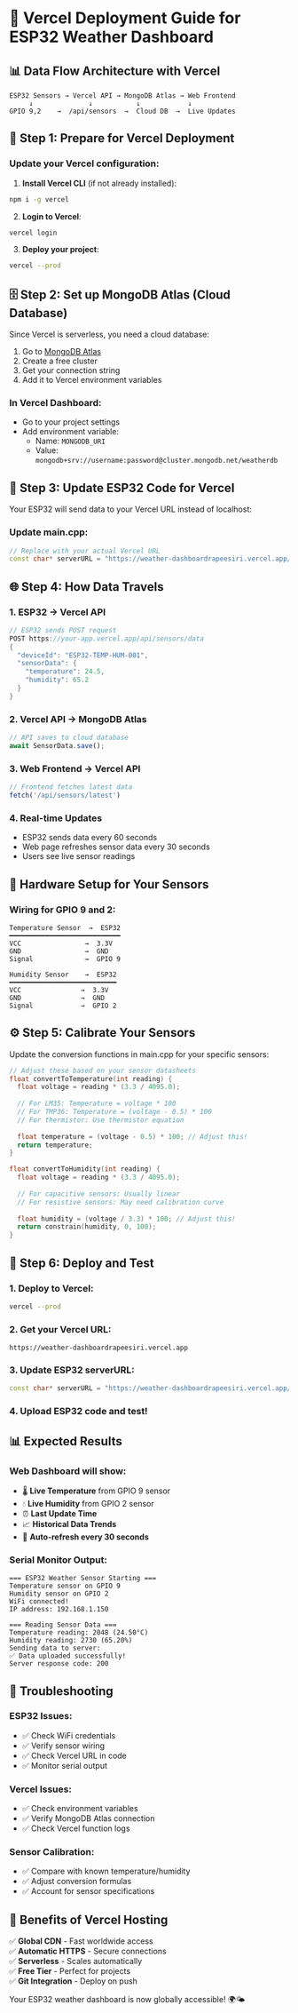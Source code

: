 # 🚀 Vercel Deployment Guide for ESP32 Weather Dashboard

## 📊 Data Flow Architecture with Vercel

```
ESP32 Sensors → Vercel API → MongoDB Atlas → Web Frontend
     ↓              ↓           ↓            ↓
GPIO 9,2    →  /api/sensors  →  Cloud DB  →  Live Updates
```

## 🔧 Step 1: Prepare for Vercel Deployment

### Update your Vercel configuration:

1. **Install Vercel CLI** (if not already installed):
```bash
npm i -g vercel
```

2. **Login to Vercel**:
```bash
vercel login
```

3. **Deploy your project**:
```bash
vercel --prod
```

## 🗄️ Step 2: Set up MongoDB Atlas (Cloud Database)

Since Vercel is serverless, you need a cloud database:

1. Go to [MongoDB Atlas](https://cloud.mongodb.com)
2. Create a free cluster
3. Get your connection string
4. Add it to Vercel environment variables

### In Vercel Dashboard:
- Go to your project settings
- Add environment variable:
  - Name: `MONGODB_URI`
  - Value: `mongodb+srv://username:password@cluster.mongodb.net/weatherdb`

## 📱 Step 3: Update ESP32 Code for Vercel

Your ESP32 will send data to your Vercel URL instead of localhost:

### Update main.cpp:
```cpp
// Replace with your actual Vercel URL
const char* serverURL = "https://weather-dashboardrapeesiri.vercel.app/api";
```

## 🌐 Step 4: How Data Travels

### 1. ESP32 → Vercel API
```cpp
// ESP32 sends POST request
POST https://your-app.vercel.app/api/sensors/data
{
  "deviceId": "ESP32-TEMP-HUM-001",
  "sensorData": {
    "temperature": 24.5,
    "humidity": 65.2
  }
}
```

### 2. Vercel API → MongoDB Atlas
```javascript
// API saves to cloud database
await SensorData.save();
```

### 3. Web Frontend → Vercel API
```javascript
// Frontend fetches latest data
fetch('/api/sensors/latest')
```

### 4. Real-time Updates
- ESP32 sends data every 60 seconds
- Web page refreshes sensor data every 30 seconds
- Users see live sensor readings

## 🔌 Hardware Setup for Your Sensors

### Wiring for GPIO 9 and 2:
```
Temperature Sensor  →  ESP32
━━━━━━━━━━━━━━━━━━━━━━━━━━━━
VCC                →  3.3V
GND                →  GND
Signal             →  GPIO 9

Humidity Sensor    →  ESP32
━━━━━━━━━━━━━━━━━━━━━━━━━━━
VCC               →  3.3V
GND               →  GND
Signal            →  GPIO 2
```

## ⚙️ Step 5: Calibrate Your Sensors

Update the conversion functions in main.cpp for your specific sensors:

```cpp
// Adjust these based on your sensor datasheets
float convertToTemperature(int reading) {
  float voltage = reading * (3.3 / 4095.0);
  
  // For LM35: Temperature = voltage * 100
  // For TMP36: Temperature = (voltage - 0.5) * 100
  // For thermistor: Use thermistor equation
  
  float temperature = (voltage - 0.5) * 100; // Adjust this!
  return temperature;
}

float convertToHumidity(int reading) {
  float voltage = reading * (3.3 / 4095.0);
  
  // For capacitive sensors: Usually linear
  // For resistive sensors: May need calibration curve
  
  float humidity = (voltage / 3.3) * 100; // Adjust this!
  return constrain(humidity, 0, 100);
}
```

## 🎯 Step 6: Deploy and Test

### 1. Deploy to Vercel:
```bash
vercel --prod
```

### 2. Get your Vercel URL:
```
https://weather-dashboardrapeesiri.vercel.app
```

### 3. Update ESP32 serverURL:
```cpp
const char* serverURL = "https://weather-dashboardrapeesiri.vercel.app/api";
```

### 4. Upload ESP32 code and test!

## 📊 Expected Results

### Web Dashboard will show:
- 🌡️ **Live Temperature** from GPIO 9 sensor
- 💧 **Live Humidity** from GPIO 2 sensor  
- ⏰ **Last Update Time**
- 📈 **Historical Data Trends**
- 🔄 **Auto-refresh every 30 seconds**

### Serial Monitor Output:
```
=== ESP32 Weather Sensor Starting ===
Temperature sensor on GPIO 9
Humidity sensor on GPIO 2
WiFi connected!
IP address: 192.168.1.150

=== Reading Sensor Data ===
Temperature reading: 2048 (24.50°C)
Humidity reading: 2730 (65.20%)
Sending data to server:
✅ Data uploaded successfully!
Server response code: 200
```

## 🔧 Troubleshooting

### ESP32 Issues:
- ✅ Check WiFi credentials
- ✅ Verify sensor wiring
- ✅ Check Vercel URL in code
- ✅ Monitor serial output

### Vercel Issues:
- ✅ Check environment variables
- ✅ Verify MongoDB Atlas connection
- ✅ Check Vercel function logs

### Sensor Calibration:
- ✅ Compare with known temperature/humidity
- ✅ Adjust conversion formulas
- ✅ Account for sensor specifications

## 🎉 Benefits of Vercel Hosting

✅ **Global CDN** - Fast worldwide access  
✅ **Automatic HTTPS** - Secure connections  
✅ **Serverless** - Scales automatically  
✅ **Free Tier** - Perfect for projects  
✅ **Git Integration** - Deploy on push  

Your ESP32 weather dashboard is now globally accessible! 🌍🌤️
